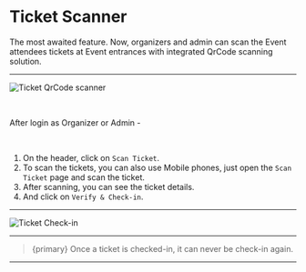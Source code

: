# Ticket Scanner

The most awaited feature. Now, organizers and admin can scan the Event attendees tickets at Event entrances with integrated QrCode scanning solution.

---

![Ticket QrCode scanner](/images/ticket-scanner.webp "Ticket QrCode scanner")

<br>

After login as Organizer or Admin -

<br>

1. On the header, click on `Scan Ticket`.
2. To scan the tickets, you can also use Mobile phones, just open the `Scan Ticket` page and scan the ticket.
3. After scanning, you can see the ticket details. 
4. And click on `Verify & Check-in`. 

---

![Ticket Check-in](/images/ticket-check-in.webp "Ticket Check-in")

---

> {primary} Once a ticket is checked-in, it can never be check-in again.

---

